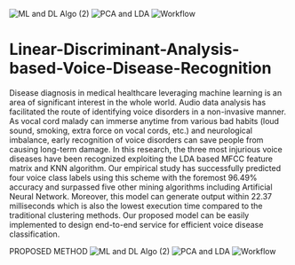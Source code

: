 ![ML and DL Algo (2)](https://user-images.githubusercontent.com/77354495/126214500-d3531540-3e7a-40f4-9278-e96c1f02d9b2.png)
![PCA and LDA](https://user-images.githubusercontent.com/77354495/126214559-53c5c7e0-308d-46e0-a760-c5d837139ef3.png)
![Workflow](https://user-images.githubusercontent.com/77354495/126214577-19ebc853-1536-4a03-af1c-17c329d6cbb5.png)
# Linear-Discriminant-Analysis-based-Voice-Disease-Recognition

Disease diagnosis in medical healthcare leveraging machine learning
is an area of significant interest in the whole world. Audio data analysis has facilitated the route of identifying voice disorders in a non-invasive manner. As
vocal cord malady can immerse anytime from various bad habits (loud sound,
smoking, extra force on vocal cords, etc.) and neurological imbalance, early
recognition of voice disorders can save people from causing long-term damage.
In this research, the three most injurious voice diseases have been recognized
exploiting the LDA based MFCC feature matrix and KNN algorithm. Our empirical study has successfully predicted four voice class labels using this scheme
with the foremost 96.49% accuracy and surpassed five other mining algorithms
including Artificial Neural Network. Moreover, this model can generate output
within 22.37 milliseconds which is also the lowest execution time compared to
the traditional clustering methods. Our proposed model can be easily implemented to design end-to-end service for efficient voice disease classification.

PROPOSED METHOD
![ML and DL Algo (2)](https://user-images.githubusercontent.com/77354495/126214678-dcfdf8be-0854-48f7-af37-523f89af5ae9.png)
![PCA and LDA](https://user-images.githubusercontent.com/77354495/126214702-3c3ea53b-b59b-496f-b9de-e2da590982f9.png)
![Workflow](https://user-images.githubusercontent.com/77354495/126214718-3cacea14-b2f4-436d-b056-d0bb44108d9a.png)



